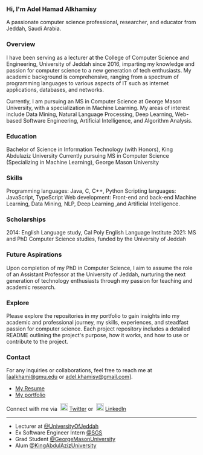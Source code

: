 ### Hi, I'm Adel Hamad Alkhamisy

A passionate computer science professional, researcher, and educator from Jeddah, Saudi Arabia.

### Overview
I have been serving as a lecturer at the College of Computer Science and Engineering, University of Jeddah since 2016, imparting my knowledge and passion for computer science to a new generation of tech enthusiasts. My academic background is comprehensive, ranging from a spectrum of programming languages to various aspects of IT such as internet applications, databases, and networks.

Currently, I am pursuing an MS in Computer Science at George Mason University, with a specialization in Machine Learning. My areas of interest include Data Mining, Natural Language Processing, Deep Learning, Web-based Software Engineering, Artificial Intelligence, and Algorithm Analysis.

### Education
Bachelor of Science in Information Technology (with Honors), King Abdulaziz University
Currently pursuing MS in Computer Science (Specializing in Machine Learning), George Mason University

### Skills
Programming languages: Java, C, C++, Python
Scripting languages: JavaScript, TypeScript
Web development: Front-end and back-end
Machine Learning, Data Mining, NLP, Deep Learning
,and Artificial Intelligence.

### Scholarships
2014: English Language study, Cal Poly English Language Institute
2021: MS and PhD Computer Science studies, funded by the University of Jeddah

### Future Aspirations
Upon completion of my PhD in Computer Science, I aim to assume the role of an Assistant Professor at the University of Jeddah, nurturing the next generation of technology enthusiasts through my passion for teaching and academic research.

### Explore
Please explore the repositories in my portfolio to gain insights into my academic and professional journey, my skills, experiences, and steadfast passion for computer science. Each project repository includes a detailed README outlining the project's purpose, how it works, and how to use or contribute to the project.

### Contact
For any inquiries or collaborations, feel free to reach me at [aalkhami@gmu.edu or adel.khamisy@gmail.com].

- [My Resume](https://adelkhamisy.wixsite.com/portfolio/resume)
- [My portfolio](https://adelkhamisy.wixsite.com/portfolio)

Connect with me via &nbsp;<img width="20" src="https://www.pinclipart.com/picdir/middle/1-14041_twitter-logo-transparent-background-twitter-logo-clipart.png">&nbsp;<a href="https://twitter.com/_Adel____" target="_blank">Twitter</a> or &nbsp;<img width="20" src="https://avatars3.githubusercontent.com/u/357098?s=200&v=4"> <a href="https://www.linkedin.com/in/adelalkhamisy/" target="_blank">LinkedIn</a>

<hr>

- Lecturer at <a href="https://www.uj.edu.sa/Home.aspx?Lng=EN" target="_blank">@UniversityOfJeddah</a><br>
- Ex Software Engineer Intern <a href="https://www.saudiags.com" target="_blank">@SGS</a><br>
- Grad Student <a href="https://gmu.edu/" target="_blank">@GeorgeMasonUniversity</a><br>
- Alum <a href="https://kau.edu.sa/Home.aspx?lng=en" target="_blank">@KingAbdulAzizUniversity</a><br>
